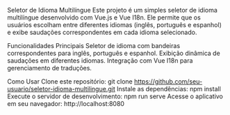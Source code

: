 

Seletor de Idioma Multilíngue
Este projeto é um simples seletor de idioma multilíngue desenvolvido com Vue.js e Vue I18n. 
Ele permite que os usuários escolham entre diferentes idiomas (inglês, português e espanhol) 
e exibe saudações correspondentes em cada idioma selecionado.

Funcionalidades Principais
Seletor de idioma com bandeiras correspondentes para inglês, português e espanhol.
Exibição dinâmica de saudações em diferentes idiomas.
Integração com Vue I18n para gerenciamento de traduções.

Como Usar
Clone este repositório: git clone https://github.com/seu-usuario/seletor-idioma-multilingue.git
Instale as dependências: npm install
Execute o servidor de desenvolvimento: npm run serve
Acesse o aplicativo em seu navegador: http://localhost:8080
